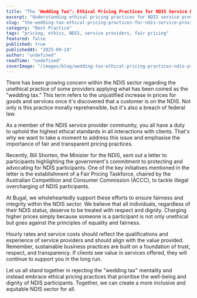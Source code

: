 ```yaml
---
title: "The "Wedding Tax": Ethical Pricing Practices for NDIS Service Providers"
excerpt: "Understanding ethical pricing practices for NDIS service providers, including the 'wedding tax' concept and fair pricing strategies."
slug: "the-wedding-tax-ethical-pricing-practices-for-ndis-service-providers"
category: "Best Practice"
tags: "pricing, ethics, NDIS, service providers, fair pricing"
featured: false
published: true
publishedAt: "2025-09-14"
author: "undefined"
readTime: "undefined"
coverImage: "/images/blog/wedding-tax-ethical-pricing-practices-ndis-providers/hero-image.svg"
---
```


<p>There has been growing concern within the NDIS sector regarding the unethical practice of some providers applying what has been coined as the "wedding tax." This term refers to the unjustified increase in prices for goods and services once it's discovered that a customer is on the NDIS. Not only is this practice morally reprehensible, but it's also a breach of federal law.</p><p>As a member of the NDIS service provider community, you all have a duty to uphold the highest ethical standards in all interactions with clients. That's why we want to take a moment to address this issue and emphasise the importance of fair and transparent pricing practices.</p><p>Recently, Bill Shorten, the Minister for the NDIS, sent out a letter to participants highlighting the government's commitment to protecting and advocating for NDIS participants. One of the key initiatives mentioned in the letter is the establishment of a Fair Pricing Taskforce, chaired by the Australian Competition and Consumer Commission (ACCC), to tackle illegal overcharging of NDIS participants.</p><p>At Bugal, we wholeheartedly support these efforts to ensure fairness and integrity within the NDIS sector. We believe that all individuals, regardless of their NDIS status, deserve to be treated with respect and dignity. Charging higher prices simply because someone is a participant is not only unethical but goes against the principles of equality and fairness.</p><p>Hourly rates and service costs should reflect the qualifications and experience of service providers and should align with the value provided. Remember, sustainable business practices are built on a foundation of trust, respect, and transparency. If clients see value in services offered, they will continue to support you in the long run.</p><p>Let us all stand together in rejecting the "wedding tax" mentality and instead embrace ethical pricing practices that prioritise the well-being and dignity of NDIS participants. Together, we can create a more inclusive and equitable NDIS sector for all.</p>